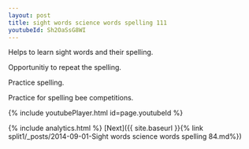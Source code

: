 ```yaml
---
layout: post
title: sight words science words spelling 111
youtubeId: Sh2OaSsG8WI
---
```

 
 
Helps to learn sight words and their spelling.

Opportunitiy to repeat the spelling. 

Practice spelling. 
 
Practice for spelling bee competitions. 
 
{% include youtubePlayer.html id=page.youtubeId %}
 
 
{% include analytics.html %} 
[Next]({{ site.baseurl }}{% link  split1/_posts/2014-09-01-Sight words science words spelling 84.md%})
 
